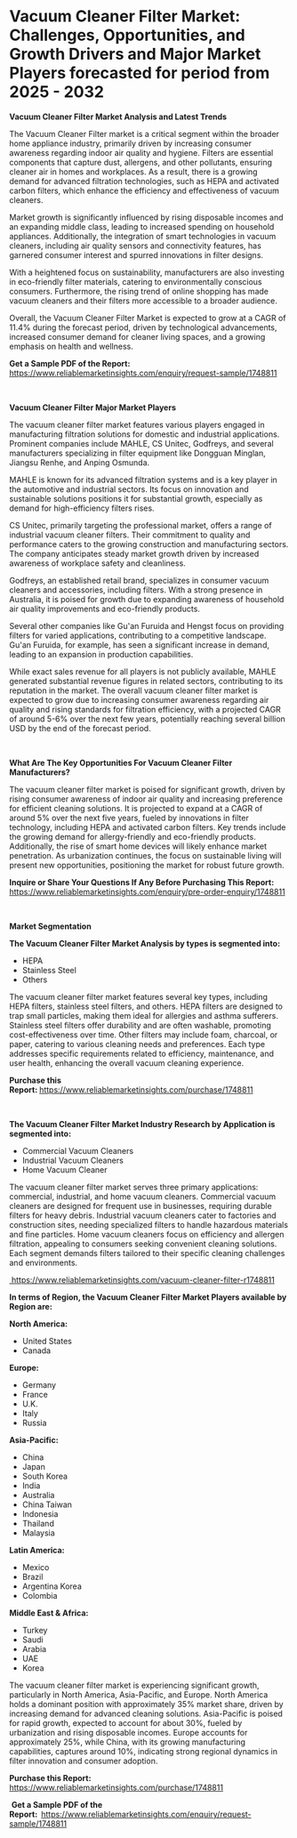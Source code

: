 <p><h1>Vacuum Cleaner Filter Market: Challenges, Opportunities, and Growth Drivers and Major Market Players forecasted for period from 2025 - 2032</h1></p><p><strong>Vacuum Cleaner Filter Market Analysis and Latest Trends</strong></p>
<p><p>The Vacuum Cleaner Filter market is a critical segment within the broader home appliance industry, primarily driven by increasing consumer awareness regarding indoor air quality and hygiene. Filters are essential components that capture dust, allergens, and other pollutants, ensuring cleaner air in homes and workplaces. As a result, there is a growing demand for advanced filtration technologies, such as HEPA and activated carbon filters, which enhance the efficiency and effectiveness of vacuum cleaners.</p><p>Market growth is significantly influenced by rising disposable incomes and an expanding middle class, leading to increased spending on household appliances. Additionally, the integration of smart technologies in vacuum cleaners, including air quality sensors and connectivity features, has garnered consumer interest and spurred innovations in filter designs.</p><p>With a heightened focus on sustainability, manufacturers are also investing in eco-friendly filter materials, catering to environmentally conscious consumers. Furthermore, the rising trend of online shopping has made vacuum cleaners and their filters more accessible to a broader audience.</p><p>Overall, the Vacuum Cleaner Filter Market is expected to grow at a CAGR of 11.4% during the forecast period, driven by technological advancements, increased consumer demand for cleaner living spaces, and a growing emphasis on health and wellness.</p></p>
<p><strong>Get a Sample PDF of the Report:&nbsp;</strong> <a href="https://www.reliablemarketinsights.com/enquiry/request-sample/1748811?utm_campaign=3083&utm_medium=2&utm_source=Github&utm_content=ia&utm_term=18042025&utm_id=vacuum-cleaner-filter">https://www.reliablemarketinsights.com/enquiry/request-sample/1748811</a></p>
<p>&nbsp;</p>
<p><strong>Vacuum Cleaner Filter Major Market Players</strong></p>
<p><p>The vacuum cleaner filter market features various players engaged in manufacturing filtration solutions for domestic and industrial applications. Prominent companies include MAHLE, CS Unitec, Godfreys, and several manufacturers specializing in filter equipment like Dongguan Minglan, Jiangsu Renhe, and Anping Osmunda.</p><p>MAHLE is known for its advanced filtration systems and is a key player in the automotive and industrial sectors. Its focus on innovation and sustainable solutions positions it for substantial growth, especially as demand for high-efficiency filters rises.</p><p>CS Unitec, primarily targeting the professional market, offers a range of industrial vacuum cleaner filters. Their commitment to quality and performance caters to the growing construction and manufacturing sectors. The company anticipates steady market growth driven by increased awareness of workplace safety and cleanliness.</p><p>Godfreys, an established retail brand, specializes in consumer vacuum cleaners and accessories, including filters. With a strong presence in Australia, it is poised for growth due to expanding awareness of household air quality improvements and eco-friendly products.</p><p>Several other companies like Gu'an Furuida and Hengst focus on providing filters for varied applications, contributing to a competitive landscape. Gu'an Furuida, for example, has seen a significant increase in demand, leading to an expansion in production capabilities.</p><p>While exact sales revenue for all players is not publicly available, MAHLE generated substantial revenue figures in related sectors, contributing to its reputation in the market. The overall vacuum cleaner filter market is expected to grow due to increasing consumer awareness regarding air quality and rising standards for filtration efficiency, with a projected CAGR of around 5-6% over the next few years, potentially reaching several billion USD by the end of the forecast period.</p></p>
<p>&nbsp;</p>
<p><strong>What Are The Key Opportunities For Vacuum Cleaner Filter Manufacturers?</strong></p>
<p><p>The vacuum cleaner filter market is poised for significant growth, driven by rising consumer awareness of indoor air quality and increasing preference for efficient cleaning solutions. It is projected to expand at a CAGR of around 5% over the next five years, fueled by innovations in filter technology, including HEPA and activated carbon filters. Key trends include the growing demand for allergy-friendly and eco-friendly products. Additionally, the rise of smart home devices will likely enhance market penetration. As urbanization continues, the focus on sustainable living will present new opportunities, positioning the market for robust future growth.</p></p>
<p><strong>Inquire or Share Your Questions If Any Before Purchasing This Report:</strong> <a href="https://www.reliablemarketinsights.com/enquiry/pre-order-enquiry/1748811?utm_campaign=3083&utm_medium=2&utm_source=Github&utm_content=ia&utm_term=18042025&utm_id=vacuum-cleaner-filter">https://www.reliablemarketinsights.com/enquiry/pre-order-enquiry/1748811</a></p>
<p>&nbsp;</p>
<p><strong>Market Segmentation</strong></p>
<p><strong>The Vacuum Cleaner Filter Market Analysis by types is segmented into:</strong></p>
<p><ul><li>HEPA</li><li>Stainless Steel</li><li>Others</li></ul></p>
<p><p>The vacuum cleaner filter market features several key types, including HEPA filters, stainless steel filters, and others. HEPA filters are designed to trap small particles, making them ideal for allergies and asthma sufferers. Stainless steel filters offer durability and are often washable, promoting cost-effectiveness over time. Other filters may include foam, charcoal, or paper, catering to various cleaning needs and preferences. Each type addresses specific requirements related to efficiency, maintenance, and user health, enhancing the overall vacuum cleaning experience.</p></p>
<p><strong>Purchase this Report:&nbsp;</strong><a href="https://www.reliablemarketinsights.com/purchase/1748811?utm_campaign=3083&utm_medium=2&utm_source=Github&utm_content=ia&utm_term=18042025&utm_id=vacuum-cleaner-filter">https://www.reliablemarketinsights.com/purchase/1748811</a></p>
<p>&nbsp;</p>
<p><strong>The Vacuum Cleaner Filter Market Industry Research by Application is segmented into:</strong></p>
<p><ul><li>Commercial Vacuum Cleaners</li><li>Industrial Vacuum Cleaners</li><li>Home Vacuum Cleaner</li></ul></p>
<p><p>The vacuum cleaner filter market serves three primary applications: commercial, industrial, and home vacuum cleaners. Commercial vacuum cleaners are designed for frequent use in businesses, requiring durable filters for heavy debris. Industrial vacuum cleaners cater to factories and construction sites, needing specialized filters to handle hazardous materials and fine particles. Home vacuum cleaners focus on efficiency and allergen filtration, appealing to consumers seeking convenient cleaning solutions. Each segment demands filters tailored to their specific cleaning challenges and environments.</p></p>
<p><a href="https://www.reliablemarketinsights.com/vacuum-cleaner-filter-r1748811?utm_campaign=3083&utm_medium=2&utm_source=Github&utm_content=ia&utm_term=18042025&utm_id=vacuum-cleaner-filter">&nbsp;https://www.reliablemarketinsights.com/vacuum-cleaner-filter-r1748811</a></p>
<p><strong>In terms of Region, the Vacuum Cleaner Filter Market Players available by Region are:</strong></p>
<p>
    <p> <strong> North America: </strong>
        <ul>
            <li>United States</li>
            <li>Canada</li>
        </ul>
        </p> 
    <p> <strong> Europe: </strong>
        <ul>
            <li>Germany</li>
            <li>France</li>
            <li>U.K.</li>
            <li>Italy</li>
            <li>Russia</li>
        </ul>
        </p> 
    <p> <strong> Asia-Pacific: </strong>
        <ul>
            <li>China</li>
            <li>Japan</li>
            <li>South Korea</li>
            <li>India</li>
            <li>Australia</li>
            <li>China Taiwan</li>
            <li>Indonesia</li>
            <li>Thailand</li>
            <li>Malaysia</li>
        </ul>
        </p> 
    <p> <strong> Latin America: </strong>
        <ul>
            <li>Mexico</li>
            <li>Brazil</li>
            <li>Argentina Korea</li>
            <li>Colombia</li>
        </ul>
        </p> 
    <p> <strong> Middle East & Africa: </strong>
        <ul>
            <li>Turkey</li>
            <li>Saudi</li>
            <li>Arabia</li>
            <li>UAE</li>
            <li>Korea</li>
        </ul>
    </p>
    </p>
<p><p>The vacuum cleaner filter market is experiencing significant growth, particularly in North America, Asia-Pacific, and Europe. North America holds a dominant position with approximately 35% market share, driven by increasing demand for advanced cleaning solutions. Asia-Pacific is poised for rapid growth, expected to account for about 30%, fueled by urbanization and rising disposable incomes. Europe accounts for approximately 25%, while China, with its growing manufacturing capabilities, captures around 10%, indicating strong regional dynamics in filter innovation and consumer adoption.</p></p>
<p><strong>Purchase this Report: </strong><a href="https://www.reliablemarketinsights.com/purchase/1748811?utm_campaign=3083&utm_medium=2&utm_source=Github&utm_content=ia&utm_term=18042025&utm_id=vacuum-cleaner-filter">https://www.reliablemarketinsights.com/purchase/1748811</a></p>
<p>&nbsp;<strong>Get a Sample PDF of the Report:&nbsp;&nbsp;</strong><a href="https://www.reliablemarketinsights.com/enquiry/request-sample/1748811?utm_campaign=3083&utm_medium=2&utm_source=Github&utm_content=ia&utm_term=18042025&utm_id=vacuum-cleaner-filter">https://www.reliablemarketinsights.com/enquiry/request-sample/1748811</a></p>
<p><strong></strong></p>
<p><p></p><p></p><p></p></p>